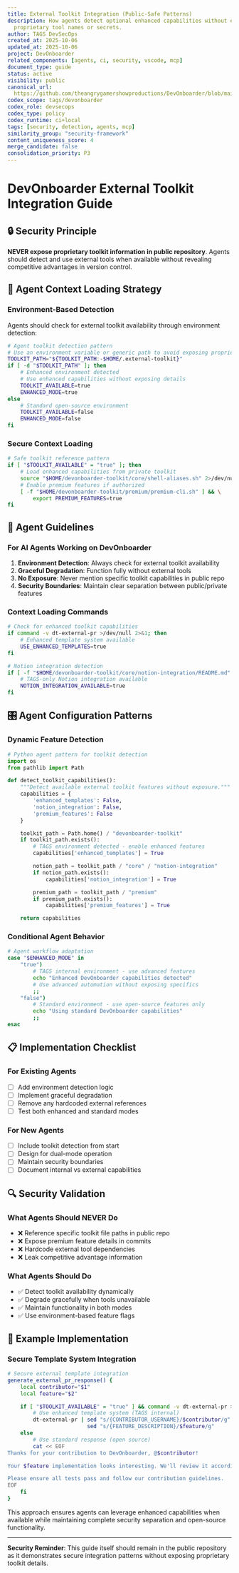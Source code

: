 ```yaml
---
title: External Toolkit Integration (Public-Safe Patterns)
description: How agents detect optional enhanced capabilities without exposing 
  proprietary tool names or secrets.
author: TAGS DevSecOps
created_at: 2025-10-06
updated_at: 2025-10-06
project: DevOnboarder
related_components: [agents, ci, security, vscode, mcp]
document_type: guide
status: active
visibility: public
canonical_url: 
  https://github.com/theangrygamershowproductions/DevOnboarder/blob/main/docs/agents/external-toolkit-integration.md
codex_scope: tags/devonboarder
codex_role: devsecops
codex_type: policy
codex_runtime: ci+local
tags: [security, detection, agents, mcp]
similarity_group: "security-framework"
content_uniqueness_score: 4
merge_candidate: false
consolidation_priority: P3
---
```

# DevOnboarder External Toolkit Integration Guide

## 🔒 Security Principle

**NEVER expose proprietary toolkit information in public repository**. Agents should detect and use external tools when available without revealing competitive advantages in version control.

## 🎯 Agent Context Loading Strategy

### Environment-Based Detection

Agents should check for external toolkit availability through environment detection:

```bash
# Agent toolkit detection pattern
# Use an environment variable or generic path to avoid exposing proprietary toolkit names
TOOLKIT_PATH="${TOOLKIT_PATH:-$HOME/.external-toolkit}"
if [ -d "$TOOLKIT_PATH" ]; then
    # Enhanced environment detected
    # Use enhanced capabilities without exposing details
    TOOLKIT_AVAILABLE=true
    ENHANCED_MODE=true
else
    # Standard open-source environment
    TOOLKIT_AVAILABLE=false
    ENHANCED_MODE=false
fi
```

### Secure Context Loading

```bash
# Safe toolkit reference pattern
if [ "$TOOLKIT_AVAILABLE" = "true" ]; then
    # Load enhanced capabilities from private toolkit
    source "$HOME/devonboarder-toolkit/core/shell-aliases.sh" 2>/dev/null || true
    # Enable premium features if authorized
    [ -f "$HOME/devonboarder-toolkit/premium/premium-cli.sh" ] && \
        export PREMIUM_FEATURES=true
fi
```

## 🤖 Agent Guidelines

### For AI Agents Working on DevOnboarder

1. **Environment Detection**: Always check for external toolkit availability
2. **Graceful Degradation**: Function fully without external tools
3. **No Exposure**: Never mention specific toolkit capabilities in public repo
4. **Security Boundaries**: Maintain clear separation between public/private features

### Context Loading Commands

```bash
# Check for enhanced toolkit capabilities
if command -v dt-external-pr >/dev/null 2>&1; then
    # Enhanced template system available
    USE_ENHANCED_TEMPLATES=true
fi

# Notion integration detection
if [ -f "$HOME/devonboarder-toolkit/core/notion-integration/README.md" ]; then
    # TAGS-only Notion integration available
    NOTION_INTEGRATION_AVAILABLE=true
fi
```

## 🎛️ Agent Configuration Patterns

### Dynamic Feature Detection

```python
# Python agent pattern for toolkit detection
import os
from pathlib import Path

def detect_toolkit_capabilities():
    """Detect available external toolkit features without exposure."""
    capabilities = {
        'enhanced_templates': False,
        'notion_integration': False,
        'premium_features': False
    }

    toolkit_path = Path.home() / "devonboarder-toolkit"
    if toolkit_path.exists():
        # TAGS environment detected - enable enhanced features
        capabilities['enhanced_templates'] = True

        notion_path = toolkit_path / "core" / "notion-integration"
        if notion_path.exists():
            capabilities['notion_integration'] = True

        premium_path = toolkit_path / "premium"
        if premium_path.exists():
            capabilities['premium_features'] = True

    return capabilities
```

### Conditional Agent Behavior

```bash
# Agent workflow adaptation
case "$ENHANCED_MODE" in
    "true")
        # TAGS internal environment - use advanced features
        echo "Enhanced DevOnboarder capabilities detected"
        # Use advanced automation without exposing specifics
        ;;
    "false")
        # Standard environment - use open-source features only
        echo "Using standard DevOnboarder capabilities"
        ;;
esac
```

## 📋 Implementation Checklist

### For Existing Agents

- [ ] Add environment detection logic
- [ ] Implement graceful degradation
- [ ] Remove any hardcoded external references
- [ ] Test both enhanced and standard modes

### For New Agents

- [ ] Include toolkit detection from start
- [ ] Design for dual-mode operation
- [ ] Maintain security boundaries
- [ ] Document internal vs external capabilities

## 🔍 Security Validation

### What Agents Should NEVER Do

- ❌ Reference specific toolkit file paths in public repo
- ❌ Expose premium feature details in commits
- ❌ Hardcode external tool dependencies
- ❌ Leak competitive advantage information

### What Agents Should Do

- ✅ Detect toolkit availability dynamically
- ✅ Degrade gracefully when tools unavailable
- ✅ Maintain functionality in both modes
- ✅ Use environment-based feature flags

## 🎯 Example Implementation

### Secure Template System Integration

```bash
# Secure external template integration
generate_external_pr_response() {
    local contributor="$1"
    local feature="$2"

    if [ "$TOOLKIT_AVAILABLE" = "true" ] && command -v dt-external-pr >/dev/null 2>&1; then
        # Use enhanced template system (TAGS internal)
        dt-external-pr | sed "s/{CONTRIBUTOR_USERNAME}/$contributor/g" | \
                         sed "s/{FEATURE_DESCRIPTION}/$feature/g"
    else
        # Use standard response (open source)
        cat << EOF
Thanks for your contribution to DevOnboarder, @$contributor!

Your $feature implementation looks interesting. We'll review it according to our security guidelines for external contributors.

Please ensure all tests pass and follow our contribution guidelines.
EOF
    fi
}
```

This approach ensures agents can leverage enhanced capabilities when available while maintaining complete security separation and open-source functionality.

---

**Security Reminder**: This guide itself should remain in the public repository as it demonstrates secure integration patterns without exposing proprietary toolkit details.
